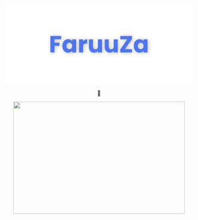 [![MasterHead](banner.png)](https://github.com/FaruuZa)

<p align="center">
🦀
</p>

<p align="center">
  <img width="460" height="300" src="http://github-readme-streak-stats.herokuapp.com?user=FaruuZa&theme=transparent&hide_border=true">
</p>

